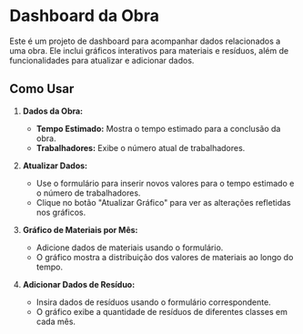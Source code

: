 # Dashboard da Obra

Este é um projeto de dashboard para acompanhar dados relacionados a uma obra. Ele inclui gráficos interativos para materiais e resíduos, além de funcionalidades para atualizar e adicionar dados.

## Como Usar

1. **Dados da Obra:**
   - **Tempo Estimado:** Mostra o tempo estimado para a conclusão da obra.
   - **Trabalhadores:** Exibe o número atual de trabalhadores.

2. **Atualizar Dados:**
   - Use o formulário para inserir novos valores para o tempo estimado e o número de trabalhadores.
   - Clique no botão "Atualizar Gráfico" para ver as alterações refletidas nos gráficos.

3. **Gráfico de Materiais por Mês:**
   - Adicione dados de materiais usando o formulário.
   - O gráfico mostra a distribuição dos valores de materiais ao longo do tempo.

4. **Adicionar Dados de Resíduo:**
   - Insira dados de resíduos usando o formulário correspondente.
   - O gráfico exibe a quantidade de resíduos de diferentes classes em cada mês.
